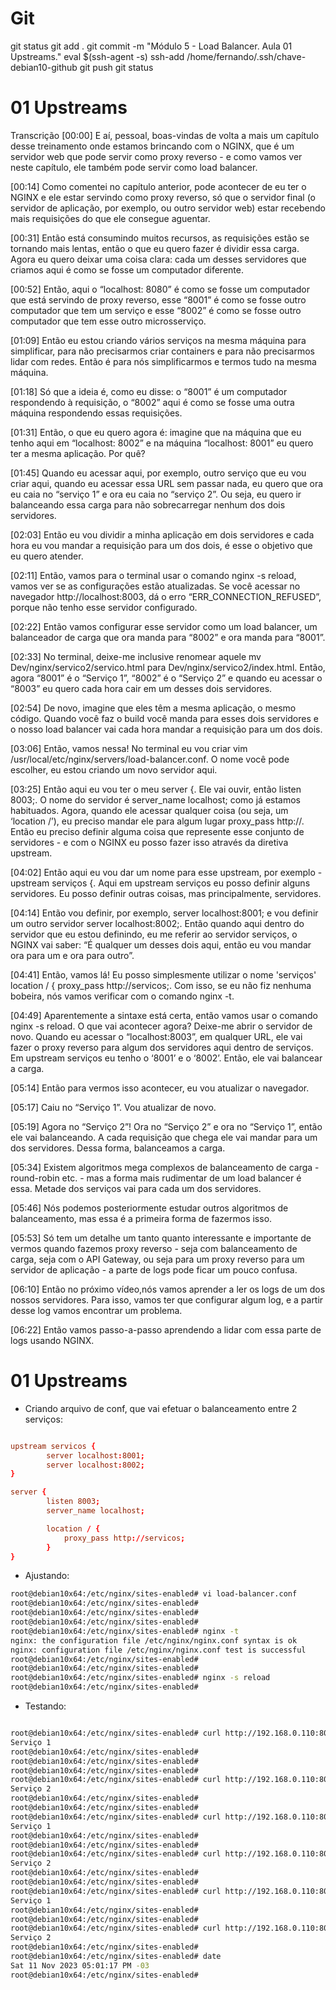 
# #####################################################################################################################################################
# #####################################################################################################################################################
# #####################################################################################################################################################
# #####################################################################################################################################################
# Git

git status
git add .
git commit -m "Módulo 5 - Load Balancer. Aula 01 Upstreams."
eval $(ssh-agent -s)
ssh-add /home/fernando/.ssh/chave-debian10-github
git push
git status



# #####################################################################################################################################################
# #####################################################################################################################################################
# #####################################################################################################################################################
# #####################################################################################################################################################
# 01 Upstreams

Transcrição
[00:00] E aí, pessoal, boas-vindas de volta a mais um capítulo desse treinamento onde estamos brincando com o NGINX, que é um servidor web que pode servir como proxy reverso - e como vamos ver neste capítulo, ele também pode servir como load balancer.

[00:14] Como comentei no capítulo anterior, pode acontecer de eu ter o NGINX e ele estar servindo como proxy reverso, só que o servidor final (o servidor de aplicação, por exemplo, ou outro servidor web) estar recebendo mais requisições do que ele consegue aguentar.

[00:31] Então está consumindo muitos recursos, as requisições estão se tornando mais lentas, então o que eu quero fazer é dividir essa carga. Agora eu quero deixar uma coisa clara: cada um desses servidores que criamos aqui é como se fosse um computador diferente.

[00:52] Então, aqui o “localhost: 8080” é como se fosse um computador que está servindo de proxy reverso, esse “8001” é como se fosse outro computador que tem um serviço e esse “8002” é como se fosse outro computador que tem esse outro microsserviço.

[01:09] Então eu estou criando vários serviços na mesma máquina para simplificar, para não precisarmos criar containers e para não precisarmos lidar com redes. Então é para nós simplificarmos e termos tudo na mesma máquina.

[01:18] Só que a ideia é, como eu disse: o “8001” é um computador respondendo à requisição, o “8002” aqui é como se fosse uma outra máquina respondendo essas requisições.

[01:31] Então, o que eu quero agora é: imagine que na máquina que eu tenho aqui em “localhost: 8002” e na máquina “localhost: 8001” eu quero ter a mesma aplicação. Por quê?

[01:45] Quando eu acessar aqui, por exemplo, outro serviço que eu vou criar aqui, quando eu acessar essa URL sem passar nada, eu quero que ora eu caia no “serviço 1” e ora eu caia no “serviço 2”. Ou seja, eu quero ir balanceando essa carga para não sobrecarregar nenhum dos dois servidores.

[02:03] Então eu vou dividir a minha aplicação em dois servidores e cada hora eu vou mandar a requisição para um dos dois, é esse o objetivo que eu quero atender.

[02:11] Então, vamos para o terminal usar o comando nginx -s reload, vamos ver se as configurações estão atualizadas. Se você acessar no navegador http://localhost:8003, dá o erro “ERR_CONNECTION_REFUSED”, porque não tenho esse servidor configurado.

[02:22] Então vamos configurar esse servidor como um load balancer, um balanceador de carga que ora manda para “8002” e ora manda para “8001”.

[02:33] No terminal, deixe-me inclusive renomear aquele mv Dev/nginx/servico2/servico.html para Dev/nginx/servico2/index.html. Então, agora “8001” é o “Serviço 1”, “8002” é o “Serviço 2” e quando eu acessar o “8003” eu quero cada hora cair em um desses dois servidores.

[02:54] De novo, imagine que eles têm a mesma aplicação, o mesmo código. Quando você faz o build você manda para esses dois servidores e o nosso load balancer vai cada hora mandar a requisição para um dos dois.

[03:06] Então, vamos nessa! No terminal eu vou criar vim /usr/local/etc/nginx/servers/load-balancer.conf. O nome você pode escolher, eu estou criando um novo servidor aqui.

[03:25] Então aqui eu vou ter o meu server {. Ele vai ouvir, então listen 8003;. O nome do servidor é server_name localhost; como já estamos habituados. Agora, quando ele acessar qualquer coisa (ou seja, um ‘location /’), eu preciso mandar ele para algum lugar proxy_pass http://. Então eu preciso definir alguma coisa que represente esse conjunto de servidores - e com o NGINX eu posso fazer isso através da diretiva upstream.

[04:02] Então aqui eu vou dar um nome para esse upstream, por exemplo - upstream serviços {. Aqui em upstream serviços eu posso definir alguns servidores. Eu posso definir outras coisas, mas principalmente, servidores.

[04:14] Então vou definir, por exemplo, server localhost:8001; e vou definir um outro servidor server localhost:8002;. Então quando aqui dentro do servidor que eu estou definindo, eu me referir ao servidor serviços, o NGINX vai saber: “É qualquer um desses dois aqui, então eu vou mandar ora para um e ora para outro”.

[04:41] Então, vamos lá! Eu posso simplesmente utilizar o nome 'serviços' location / { proxy_pass http://servicos;. Com isso, se eu não fiz nenhuma bobeira, nós vamos verificar com o comando nginx -t.

[04:49] Aparentemente a sintaxe está certa, então vamos usar o comando nginx -s reload. O que vai acontecer agora? Deixe-me abrir o servidor de novo. Quando eu acessar o “localhost:8003”, em qualquer URL, ele vai fazer o proxy reverso para algum dos servidores aqui dentro de serviços. Em upstream serviços eu tenho o ‘8001’ e o ‘8002’. Então, ele vai balancear a carga.

[05:14] Então para vermos isso acontecer, eu vou atualizar o navegador.

[05:17] Caiu no “Serviço 1”. Vou atualizar de novo.

[05:19] Agora no “Serviço 2”! Ora no “Serviço 2” e ora no “Serviço 1”, então ele vai balanceando. A cada requisição que chega ele vai mandar para um dos servidores. Dessa forma, balanceamos a carga.

[05:34] Existem algoritmos mega complexos de balanceamento de carga - round-robin etc. - mas a forma mais rudimentar de um load balancer é essa. Metade dos serviços vai para cada um dos servidores.

[05:46] Nós podemos posteriormente estudar outros algoritmos de balanceamento, mas essa é a primeira forma de fazermos isso.

[05:53] Só tem um detalhe um tanto quanto interessante e importante de vermos quando fazemos proxy reverso - seja com balanceamento de carga, seja com o API Gateway, ou seja para um proxy reverso para um servidor de aplicação - a parte de logs pode ficar um pouco confusa.

[06:10] Então no próximo vídeo,nós vamos aprender a ler os logs de um dos nossos servidores. Para isso, vamos ter que configurar algum log, e a partir desse log vamos encontrar um problema.

[06:22] Então vamos passo-a-passo aprendendo a lidar com essa parte de logs usando NGINX.





# #####################################################################################################################################################
# #####################################################################################################################################################
# #####################################################################################################################################################
# #####################################################################################################################################################
# 01 Upstreams


- Criando arquivo de conf, que vai efetuar o balanceamento entre 2 serviços:

~~~~conf

upstream servicos {
        server localhost:8001;
        server localhost:8002;
}

server {
        listen 8003;
        server_name localhost;

        location / {
            proxy_pass http://servicos;
        }
}
~~~~



- Ajustando:

~~~~bash
root@debian10x64:/etc/nginx/sites-enabled# vi load-balancer.conf
root@debian10x64:/etc/nginx/sites-enabled#
root@debian10x64:/etc/nginx/sites-enabled#
root@debian10x64:/etc/nginx/sites-enabled#
root@debian10x64:/etc/nginx/sites-enabled# nginx -t
nginx: the configuration file /etc/nginx/nginx.conf syntax is ok
nginx: configuration file /etc/nginx/nginx.conf test is successful
root@debian10x64:/etc/nginx/sites-enabled#
root@debian10x64:/etc/nginx/sites-enabled#
root@debian10x64:/etc/nginx/sites-enabled# nginx -s reload
root@debian10x64:/etc/nginx/sites-enabled#

~~~~




- Testando:

~~~~bash

root@debian10x64:/etc/nginx/sites-enabled# curl http://192.168.0.110:8003/
Serviço 1
root@debian10x64:/etc/nginx/sites-enabled#
root@debian10x64:/etc/nginx/sites-enabled#
root@debian10x64:/etc/nginx/sites-enabled#
root@debian10x64:/etc/nginx/sites-enabled# curl http://192.168.0.110:8003/
Serviço 2
root@debian10x64:/etc/nginx/sites-enabled#
root@debian10x64:/etc/nginx/sites-enabled#
root@debian10x64:/etc/nginx/sites-enabled# curl http://192.168.0.110:8003/
Serviço 1
root@debian10x64:/etc/nginx/sites-enabled#
root@debian10x64:/etc/nginx/sites-enabled#
root@debian10x64:/etc/nginx/sites-enabled# curl http://192.168.0.110:8003/
Serviço 2
root@debian10x64:/etc/nginx/sites-enabled#
root@debian10x64:/etc/nginx/sites-enabled#
root@debian10x64:/etc/nginx/sites-enabled# curl http://192.168.0.110:8003/
Serviço 1
root@debian10x64:/etc/nginx/sites-enabled#
root@debian10x64:/etc/nginx/sites-enabled#
root@debian10x64:/etc/nginx/sites-enabled# curl http://192.168.0.110:8003/
Serviço 2
root@debian10x64:/etc/nginx/sites-enabled#
root@debian10x64:/etc/nginx/sites-enabled# date
Sat 11 Nov 2023 05:01:17 PM -03
root@debian10x64:/etc/nginx/sites-enabled#

~~~~